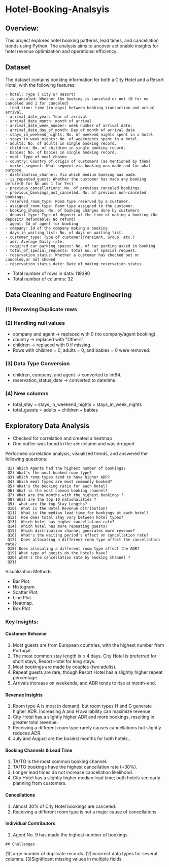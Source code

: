 # Hotel-Booking-Analsyis


## Overview:
This project explores hotel booking patterns, lead times, and cancellation trends using Python.
The analysis aims to uncover actionable insights for hotel revenue optimization and operational efficiency.


## Dataset
The dataset contains booking information for both a City Hotel and a Resort Hotel, with the following features:

```
- hotel: Type ( City or Resort)
- is_canceled: Whether the booking is canceled or not (0 for no canceled and 1 for canceled)
- lead_time: time (in days) between booking transaction and actual arrival.
- arrival_date_year: Year of arrival
- arrival_date_month: month of arrival
- arrival_date_week_number: week number of arrival date.
- arrival_date_day_of_month: Day of month of arrival date
- stays_in_weekend_nights: No. of weekend nights spent in a hotel
- stays_in_week_nights: No. of weeknights spent in a hotel
- adults: No. of adults in single booking record.
- children: No. of children in single booking record.
- babies: No. of babies in single booking record. 
- meal: Type of meal chosen 
- country: Country of origin of customers (as mentioned by them)
- market_segment: What segment via booking was made and for what purpose.
- distribution_channel: Via which medium booking was made.
- is_repeated_guest: Whether the customer has made any booking before(0 for No and 1 for Yes)
- previous_cancellations: No. of previous canceled bookings.
- previous_bookings_not_canceled: No. of previous non-canceled bookings.
- reserved_room_type: Room type reserved by a customer.
- assigned_room_type: Room type assigned to the customer.
- booking_changes: No. of booking changes done by customers
- deposit_type: Type of deposit at the time of making a booking (No deposit/ Refundable/ No refund)
- agent: Id of agent for booking
- company: Id of the company making a booking
- days_in_waiting_list: No. of days on waiting list.
- customer_type: Type of customer(Transient, Group, etc.)
- adr: Average Daily rate.
- required_car_parking_spaces: No. of car parking asked in booking
- total_of_special_requests: total no. of special request.
- reservation_status: Whether a customer has checked out or canceled,or not showed 
- reservation_status_date: Date of making reservation status.
```

- Total number of rows in data: 119390
- Total number of columns: 32
## Data Cleaning and Feature Engineering

### (1) Removing Duplicate rows

### (2) Handling null values
- company and agent → replaced with 0 (no company/agent booking).
- country → replaced with "Others".
- children → replaced with 0 if missing.
- Rows with children = 0, adults = 0, and babies = 0 were removed.
  
### (3) Data Type Conversion

- children, company, and agent → converted to int64.
- reservation_status_date → converted to datetime.

### (4) New columns
- total_stay = stays_in_weekend_nights + stays_in_week_nights
- total_guests = adults + children + babies

## Exploratory Data Analysis
- Checked for correlation and created a heatmap
- One outlier was found in the `adr` column and was dropped

Performed correlation analysis, visualized trends, and answered the following questions:
```
 Q1) Which Agents had the highest number of bookings?
 Q2) What's the most booked room type?
 Q3) Which room types tend to have higher ADR?
 Q4) Which meal types are most commonly booked?
 Q5) What's the booking ratio for each hotel?
 Q6) What is the most common booking channel?
 Q7) What are the months with the highest bookings ?
 Q8) What are the top 10 nationalities ?
 Q9)  what are the top Stay Lengths?
 Q10)  What is the Hotel Revenue ditribution?
 Q11)  What is the median lead time for bookings at each hotel?
 Q12)  How does total stay vary between hotel types?
 Q13)  Which hotel has higher cancellation rate?
 Q14)  Which hotel has more repeating guests?
 Q15)  Which distribution channel generates more revenue?
 Q16)  What's the waiting period's effect on cancellation rate?
 Q17)  Does allocating a different room type affect the cancellation rate?
 Q18) Does allocating a different room type affect the ADR?
 Q19) What type of guests do the hotels have?
 Q20) what's the cancellation rate by booking channel ?
 Q21) 

```
Visualization Methods
- Bar Plot.
- Histogram.
- Scatter Plot.
- Line Plot.
- Heatmap.
- Box Plot
             
### Key Insights:

#### Customer Behavior
1. Most guests are from European countries, with the highest number from Portugal.
2. The most common stay length is ≤ 4 days. City Hotel is preferred for short stays, Resort Hotel for long stays.
3. Most bookings are made by couples (two adults).
4. Repeat guests are rare, though Resort Hotel has a slightly higher repeat percentage.
5. Arrivals increase on weekends, and ADR tends to rise at month-end.

#### Revenue Insights
1. Room type A is most in demand, but room types H and G generate higher ADR. Increasing A and H availability can maximize revenue.
2. City Hotel has a slightly higher ADR and more bookings, resulting in greater total revenue.
3. Receiving a different room type rarely causes cancellations but slightly reduces ADR.
4. July and August are the busiest months for both hotels..

#### Booking Channels & Lead Time
1. TA/TO is the most common booking channel.
2. TA/TO bookings have the highest cancellation rate (~30%).
3. Longer lead times do not increase cancellation likelihood.
4. City Hotel has a slightly higher median lead time; both hotels see early planning from customers.

#### Cancellations
1. Almost 30% of City Hotel bookings are canceled.
2. Receiving a different room type is not a major cause of cancellations.

#### Individual Contributors
1. Agent No. 9 has made the highest number of bookings.

```
## Challenges
```
(1)Large number of duplicate records.
(2)Incorrect data types for several columns.
(3)Significant missing values in multiple fields.
